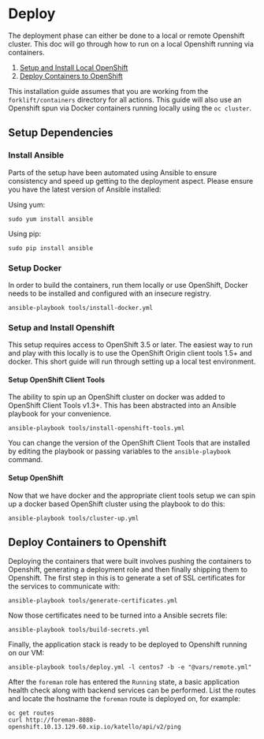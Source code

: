 # Deploy

The deployment phase can either be done to a local or remote Openshift cluster. This doc will go through how to run on a local Openshift running via containers.

  1. [Setup and Install Local OpenShift](#setup-and-install-openshift)
  2. [Deploy Containers to OpenShift](#deploy-containers-to-openshift)

This installation guide assumes that you are working from the `forklift/containers` directory for all actions. This guide will also use an Openshift spun via Docker containers running locally using the `oc cluster`.


## Setup Dependencies

### Install Ansible

Parts of the setup have been automated using Ansible to ensure consistency and speed up getting to the deployment aspect. Please ensure you have the latest version of Ansible installed:

Using yum:

    sudo yum install ansible

Using pip:

    sudo pip install ansible

### Setup Docker

In order to build the containers, run them locally or use OpenShift, Docker needs to be installed and configured with an insecure registry.

    ansible-playbook tools/install-docker.yml

### Setup and Install Openshift

This setup requires access to OpenShift 3.5 or later. The easiest way to run and play with this locally is to use the OpenShift Origin client tools 1.5+ and docker. This short guide will run through setting up a local test environment.

#### Setup OpenShift Client Tools

The ability to spin up an OpenShift cluster on docker was added to OpenShift Client Tools v1.3+. This has been abstracted into an Ansible playbook for your convenience.

    ansible-playbook tools/install-openshift-tools.yml

You can change the version of the OpenShift Client Tools that are installed by editing the playbook or passing variables to the `ansible-playbook` command.

#### Setup OpenShift

Now that we have docker and the appropriate client tools setup we can spin up a docker based OpenShift cluster using the playbook to do this:

    ansible-playbook tools/cluster-up.yml


## Deploy Containers to Openshift

Deploying the containers that were built involves pushing the containers to Openshift, generating a deployment role and then finally shipping them to Openshift. The first step in this is to generate a set of SSL certificates for the services to communicate with:

    ansible-playbook tools/generate-certificates.yml

Now those certificates need to be turned into a Ansible secrets file:

    ansible-playbook tools/build-secrets.yml

Finally, the application stack is ready to be deployed to Openshift running on our VM:

    ansible-playbook tools/deploy.yml -l centos7 -b -e "@vars/remote.yml"

After the `foreman` role has entered the `Running` state, a basic application health check along with backend services can be performed. List the routes and locate the hostname the `foreman` route is deployed on, for example:

    oc get routes
    curl http://foreman-8080-openshift.10.13.129.60.xip.io/katello/api/v2/ping
